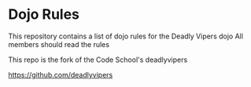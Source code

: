 Dojo Rules
==========

This repository contains a list of dojo rules for the Deadly Vipers dojo
All members should read the rules

This repo is the fork of the Code School's deadlyvipers 

https://github.com/deadlyvipers

